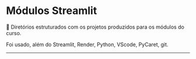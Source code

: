 # Módulos Streamlit

📂 Diretórios estruturados com os projetos produzidos para os módulos do curso.

Foi usado, além do Streamlit, Render, Python, VScode, PyCaret, git.

---
